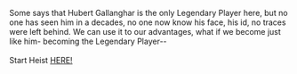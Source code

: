 Some says that Hubert Gallanghar is the only Legendary Player here, but no one has seen him in a decades, no one now know his face, his id, no traces were left behind. We can use it to our advantages, what if we become just like him- becoming the Legendary Player--  
&nbsp;  
Start Heist [HERE!](http://127.0.0.1:40010)
